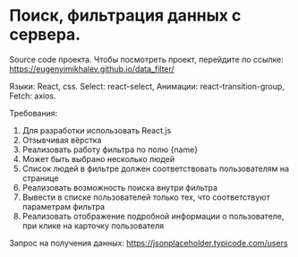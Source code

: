 # Поиск, фильтрация данных с сервера.
Source code проекта. Чтобы посмотреть проект, перейдите по ссылке: https://eugenyimikhalev.github.io/data_filter/

Языки: React, css.
Select: react-select, Анимации: react-transition-group, Fetch: axios.

Требования:
1.  Для разработки использовать React.js
2.  Отзывчивая вёрстка
3.  Реализовать работу фильтра по полю {name}
4.  Может быть выбрано несколько людей
5.  Список людей в фильтре должен соответствовать пользователям на странице
6.  Реализовать возможность поиска внутри фильтра
7.  Вывести в списке пользователей только тех, что соответствуют параметрам фильтра
8.  Реализовать отображение подробной информации о пользователе, при клике на карточку пользователя

Запрос на получения данных: https://jsonplaceholder.typicode.com/users
